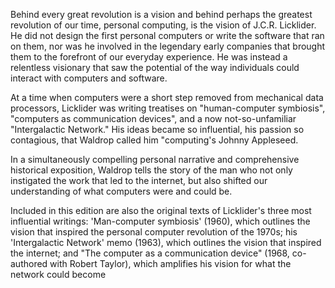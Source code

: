 Behind every great revolution is a vision and behind perhaps the greatest revolution of our time, personal computing, is the vision of J.C.R. Licklider. He did not design the first personal computers or write the software that ran on them, nor was he involved in the legendary early companies that brought them to the forefront of our everyday experience. He was instead a relentless visionary that saw the potential of the way individuals could interact with computers and software.

At a time when computers were a short step removed from mechanical data processors, Licklider was writing treatises on "human-computer symbiosis", "computers as communication devices", and a now not-so-unfamiliar "Intergalactic Network." His ideas became so influential, his passion so contagious, that Waldrop called him "computing's Johnny Appleseed.

In a simultaneously compelling personal narrative and comprehensive historical exposition, Waldrop tells the story of the man who not only instigated the work that led to the internet, but also shifted our understanding of what computers were and could be.

Included in this edition are also the original texts of Licklider's three most influential writings: 'Man-computer symbiosis' (1960), which outlines the vision that inspired the personal computer revolution of the 1970s; his 'Intergalactic Network' memo (1963), which outlines the vision that inspired the internet; and "The computer as a communication device" (1968, co-authored with Robert Taylor), which amplifies his vision for what the network could become
